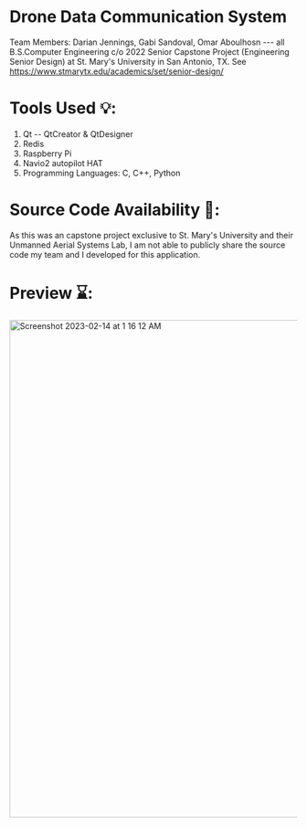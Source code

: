 # Drone Data Communication System
Team Members: Darian Jennings, Gabi Sandoval, Omar Aboulhosn --- all B.S.Computer Engineering c/o 2022
Senior Capstone Project (Engineering Senior Design) at St. Mary's University in San Antonio, TX. See https://www.stmarytx.edu/academics/set/senior-design/

# Tools Used 💡:
1. Qt -- QtCreator & QtDesigner
2. Redis 
3. Raspberry Pi 
4. Navio2 autopilot HAT
5. Programming Languages: C, C++, Python

# Source Code Availability 📂:
As this was an capstone project exclusive to St. Mary's University and their Unmanned Aerial Systems Lab, I am not able to publicly share the source code my team and I developed for this application.

# Preview ⌛: 
 <img width="871" alt="Screenshot 2023-02-14 at 1 16 12 AM" src="https://user-images.githubusercontent.com/59739081/218654824-1b271814-6a31-4c73-9d34-497ed26dd508.png">
